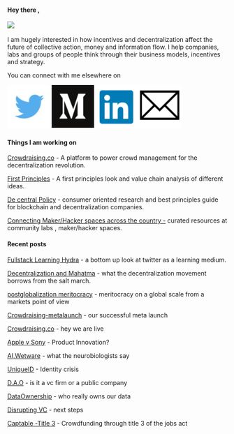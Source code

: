 #### Hey there ,

![](https://lh6.googleusercontent.com/I4cOlvzR6adhiEBBrSq4sA_pQsgNHE_L7-7-2iXfezrNYH0WElzThiO32i3VEtHOOyU3mHI6IA=w371)

I am hugely interested in how incentives and decentralization affect the future of collective action, money and information flow. I help companies, labs and groups of people think through their business models, incentives and strategy.

You can connect with me elsewhere on

[![](/assets/tlogo.png)](https://twitter.com/urstrulymishra)[![](/assets/mlogo.png)](https://medium.com/@naveenmishra)[![](/assets/llogo.png)](https://www.linkedin.com/in/naveenmishra/)[![](/assets/elogo.png)](mailto:contact@naveenmishra.co)

#### Things I am working on

[Crowdraising.co](/www.crowdraising.co) - A platform to power crowd management for the decentralization revolution.

[First Principles](http://www.google.com/url?q=http%3A%2F%2Ffirstprinciples.naveenmishra.co&sa=D&sntz=1&usg=AFQjCNEiMXCjTEU2MOcsCcYO_jKL8kKUBw) - A first principles look and value chain analysis of different ideas.

[De central Policy](http://www.google.com/url?q=http%3A%2F%2Fdecentralpolicy.naveenmishra.co&sa=D&sntz=1&usg=AFQjCNF4pesS60HZqXSX26QkSQJy_AaVIg) - consumer oriented research and best principles guide for blockchain and decentralization companies.

[Connecting Maker/Hacker spaces across the country -](http://www.google.com/url?q=http%3A%2F%2Fconservationxlabs.naveenmishra.co&sa=D&sntz=1&usg=AFQjCNFfouS4ITyqLBpToMmMhMosYxQkqQ) curated resources at community labs , maker/hacker spaces.

#### Recent posts

[Fullstack Learning Hydra](/fullstack-learning-hydra.md) - a bottom up look at twitter as a learning medium.

[Decentralization and Mahatma](/decentralization-and-mahatma.md) - what the decentralization movement borrows from the salt march.

[postglobalization meritocracy](/postglobalization-meritocracy.md) - meritocracy on a global scale from a markets point of view

[Crowdraising-metalaunch](/crowdraising-metalaunch.md) - our successful meta launch

[Crowdraising.co](/crowdraisingco.md) - hey we are live

[Apple v Sony](/apple-v-sony.md) - Product Innovation?

[AI,Wetware](/aiwetware.md) - what the neurobiologists say

[UniqueID](/uniqueid.md) - Identity crisis

[D.A.O](/dao.md) - is it a vc firm or a public company

[DataOwnership](/dataownership.md) - who really owns our data

[Disrupting VC](/disrupting-vc.md) - next steps

[Captable -Title 3](/captable-title-3.md) - Crowdfunding through title 3 of the jobs act

